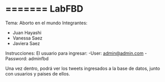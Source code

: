 =======
LabFBD
=======

Tema: Aborto en el mundo
Integrantes:
- Juan Hayashi
- Vanessa Saez
- Javiera Saez
 
Instrucciones:
El usuario para ingresar:
-User: admin@admin.com
-Password: adminfbd

Una vez dentro, podrá ver los tweets ingresados a la base de datos, junto con usuarios y paises de ellos.


